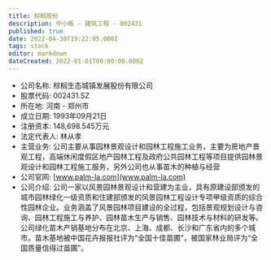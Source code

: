 ```yaml
---
title: 棕榈股份
description: 中小板 - 建筑工程 - 002431
published: true
date: 2022-04-30T19:22:05.000Z
tags: stock
editor: markdown
dateCreated: 2022-01-01T00:00:00.000Z
---
```


- 公司名称: 棕榈生态城镇发展股份有限公司
- 股票代码: 002431.SZ
- 所在地: 河南 - 郑州市
- 成立日期: 1993年09月21日
- 注册资本: 148,698.545万元
- 法定代表人: 林从孝
- 主营业务: 公司主要从事园林景观设计和园林工程施工业务，主要为房地产景观工程，高端休闲度假区地产园林工程及政府公共园林工程等项目提供园林景观设计和园林工程施工服务，另外公司也从事苗木的种植与经营
- 公司官网: [www.palm-la.com](www.palm-la.com)
- 公司介绍: 公司一家以风景园林景观设计和营建为主业，具有原建设部颁发的城市园林绿化一级资质和住建部颁发的风景园林工程设计专项甲级资质的综合性园林企业。业务涵盖了风景园林项目建设的全过程，包括景观规划设计与咨询、园林工程施工与养护、园林苗木生产与销售、园林技术与材料的研发等。公司绿化苗木产销基地分布在北京、上海、成都、长沙和广东省内的多个城市。苗木基地被中国花卉报报社评为“全国十佳苗圃”，被国家林业局评为“全国质量信得过苗圃”。



